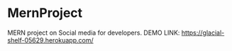 # MernProject
MERN project on Social media for developers.
DEMO LINK: https://glacial-shelf-05629.herokuapp.com/
